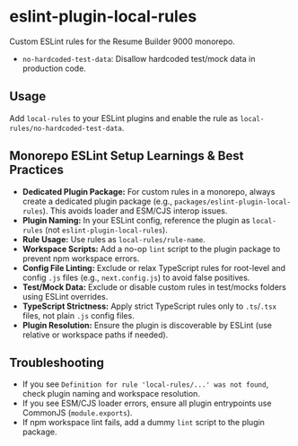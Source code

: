 # eslint-plugin-local-rules

Custom ESLint rules for the Resume Builder 9000 monorepo.

- `no-hardcoded-test-data`: Disallow hardcoded test/mock data in production code.

## Usage

Add `local-rules` to your ESLint plugins and enable the rule as `local-rules/no-hardcoded-test-data`.

## Monorepo ESLint Setup Learnings & Best Practices

- **Dedicated Plugin Package:** For custom rules in a monorepo, always create a dedicated plugin package (e.g., `packages/eslint-plugin-local-rules`). This avoids loader and ESM/CJS interop issues.
- **Plugin Naming:** In your ESLint config, reference the plugin as `local-rules` (not `eslint-plugin-local-rules`).
- **Rule Usage:** Use rules as `local-rules/rule-name`.
- **Workspace Scripts:** Add a no-op `lint` script to the plugin package to prevent npm workspace errors.
- **Config File Linting:** Exclude or relax TypeScript rules for root-level and config `.js` files (e.g., `next.config.js`) to avoid false positives.
- **Test/Mock Data:** Exclude or disable custom rules in test/mocks folders using ESLint overrides.
- **TypeScript Strictness:** Apply strict TypeScript rules only to `.ts`/`.tsx` files, not plain `.js` config files.
- **Plugin Resolution:** Ensure the plugin is discoverable by ESLint (use relative or workspace paths if needed).

## Troubleshooting

- If you see `Definition for rule 'local-rules/...' was not found`, check plugin naming and workspace resolution.
- If you see ESM/CJS loader errors, ensure all plugin entrypoints use CommonJS (`module.exports`).
- If npm workspace lint fails, add a dummy `lint` script to the plugin package.
